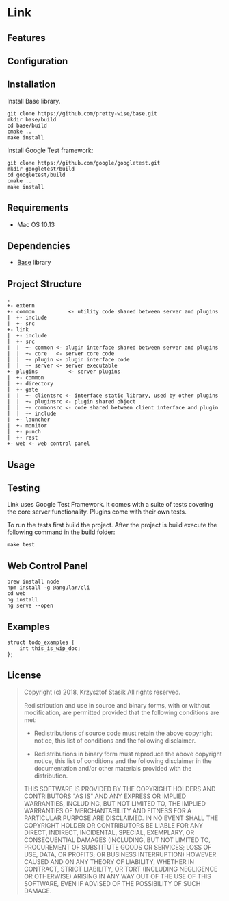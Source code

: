 Link
====

## Features
## Configuration
## Installation

Install Base library.

```
git clone https://github.com/pretty-wise/base.git
mkdir base/build
cd base/build
cmake ..
make install
```

Install Google Test framework:

```
git clone https://github.com/google/googletest.git
mkdir googletest/build
cd googletest/build
cmake ..
make install
```

## Requirements
- Mac OS 10.13
## Dependencies
- [Base](https://github.com/pretty-wise/base) library
## Project Structure
```
.
+- extern
+- common 			<- utility code shared between server and plugins
|  +- include
|  +- src
+- link
|  +- include
|  +- src
|  |  +- common <- plugin interface shared between server and plugins
|  |  +- core   <- server core code
|  |  +- plugin <- plugin interface code
|  |  +- server <- server executable
+- plugins			<- server plugins
|  +- common
|  +- directory
|  +- gate
|  |  +- clientsrc <- interface static library, used by other plugins
|  |  +- pluginsrc <- plugin shared object
|  |  +- commonsrc <- code shared between client interface and plugin
|  |  +- include
|  +- launcher
|  +- monitor
|  +- punch
|  +- rest
+- web <- web control panel
```
## Usage
## Testing

Link uses Google Test Framework. It comes with a suite of tests covering the core server functionality. Plugins come with their own tests.

To run the tests first build the project. After the project is build execute the following command in the build folder:
```
make test
```
## Web Control Panel
```
brew install node
npm install -g @angular/cli
cd web
ng install
ng serve --open
```
## Examples
```code
struct todo_examples {
	int this_is_wip_doc;
};
```
## License
> Copyright (c) 2018, Krzysztof Stasik
> All rights reserved.
> 
> Redistribution and use in source and binary forms, with or without
> modification, are permitted provided that the following conditions are met:
> 
> * Redistributions of source code must retain the above copyright notice, this
>   list of conditions and the following disclaimer.
> 
> * Redistributions in binary form must reproduce the above copyright notice,
>   this list of conditions and the following disclaimer in the documentation
>   and/or other materials provided with the distribution.
> 
> THIS SOFTWARE IS PROVIDED BY THE COPYRIGHT HOLDERS AND CONTRIBUTORS "AS IS"
> AND ANY EXPRESS OR IMPLIED WARRANTIES, INCLUDING, BUT NOT LIMITED TO, THE
> IMPLIED WARRANTIES OF MERCHANTABILITY AND FITNESS FOR A PARTICULAR PURPOSE ARE
> DISCLAIMED. IN NO EVENT SHALL THE COPYRIGHT HOLDER OR CONTRIBUTORS BE LIABLE
> FOR ANY DIRECT, INDIRECT, INCIDENTAL, SPECIAL, EXEMPLARY, OR CONSEQUENTIAL
> DAMAGES (INCLUDING, BUT NOT LIMITED TO, PROCUREMENT OF SUBSTITUTE GOODS OR
> SERVICES; LOSS OF USE, DATA, OR PROFITS; OR BUSINESS INTERRUPTION) HOWEVER
> CAUSED AND ON ANY THEORY OF LIABILITY, WHETHER IN CONTRACT, STRICT LIABILITY,
> OR TORT (INCLUDING NEGLIGENCE OR OTHERWISE) ARISING IN ANY WAY OUT OF THE USE
> OF THIS SOFTWARE, EVEN IF ADVISED OF THE POSSIBILITY OF SUCH DAMAGE.
